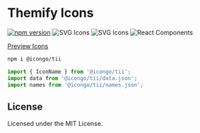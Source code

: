Themify Icons
===

[![npm version](https://img.shields.io/npm/v/@icongo/tii.svg)](https://www.npmjs.com/package/@icongo/tii)
![SVG Icons](https://shields.io/badge/SVG-icons-green?logo=svg&style=flat)
![SVG Icons](https://shields.io/badge/TypeScript-Support-green?logo=TypeScript&style=flat)
![React Components](https://shields.io/badge/React-components-green?logo=react&style=flat)

[Preview Icons](http://icongo.github.io/#/icons/tii)

```bash
npm i @icongo/tii
```

```jsx
import { IconName } from '@icongo/tii';
import data from '@icongo/tii/data.json';
import names from '@icongo/tii/names.json';
```

## License

Licensed under the MIT License.